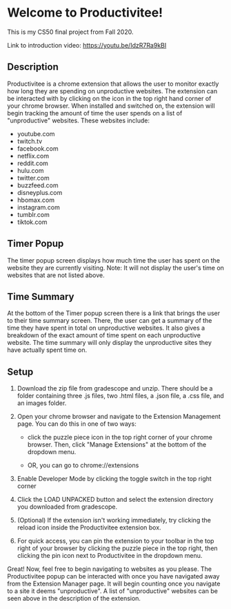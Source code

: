 # Welcome to Productivitee!

This is my CS50 final project from Fall 2020.

Link to introduction video: https://youtu.be/IdzR7Ra9kBI

## Description

Productivitee is a chrome extension that allows the user to monitor exactly how long they are spending on unproductive websites. The extension can be interacted with by clicking on the icon in the top right hand corner of your chrome browser. When installed and switched on, the extension will begin tracking the amount of time the user spends on a list of "unproductive" websites. These websites include:

* youtube.com
* twitch.tv
* facebook.com
* netflix.com
* reddit.com
* hulu.com
* twitter.com
* buzzfeed.com
* disneyplus.com
* hbomax.com
* instagram.com
* tumblr.com
* tiktok.com

## Timer Popup

The timer popup screen displays how much time the user has spent on the website they are currently visiting. Note: It will not display the user's time on websites that are not listed above.

## Time Summary

At the bottom of the Timer popup screen there is a link that brings the user to their time summary screen. There, the user can get a summary of the time they have spent in total on unproductive websites. It also gives a breakdown of the exact amount of time spent on each unproductive website. The time summary will only display the unproductive sites they have actually spent time on.

## Setup

1. Download the zip file from gradescope and unzip. There should be a folder containing three .js files, two .html files, a .json file, a .css file, and an images folder.
2. Open your chrome browser and navigate to the Extension Management page. You can do this in one of two ways:

    * click the puzzle piece icon in the top right corner of your chrome browser. Then, click "Manage Extensions" at the bottom of the dropdown menu.

    * OR, you can go to chrome://extensions

3. Enable Developer Mode by clicking the toggle switch in the top right corner
4. Click the LOAD UNPACKED button and select the extension directory you downloaded from gradescope.
5. (Optional) If the extension isn't working immediately, try clicking the reload icon inside the Productivitee extension box.

6. For quick access, you can pin the extension to your toolbar in the top right of your browser by clicking the puzzle piece in the top right, then clicking the pin icon next to Productivitee in the dropdown menu.

Great! Now, feel free to begin navigating to websites as you please. The Productivitee popup can be interacted with once you have navigated away from the Extension Manager page. It will begin counting once you navigate to a site it deems "unproductive". A list of "unproductive" websites can be seen above in the description of the extension.


